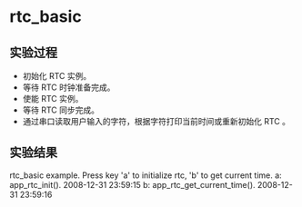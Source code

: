 # rtc_basic

## 实验过程

+ 初始化 RTC 实例。
+ 等待 RTC 时钟准备完成。
+ 使能 RTC 实例。
+ 等待 RTC 同步完成。
+ 通过串口读取用户输入的字符，根据字符打印当前时间或重新初始化 RTC 。

## 实验结果

rtc_basic example.
Press key 'a' to initialize rtc, 'b' to get current time.
a: app_rtc_init().
2008-12-31 23:59:15
b: app_rtc_get_current_time().
2008-12-31 23:59:16